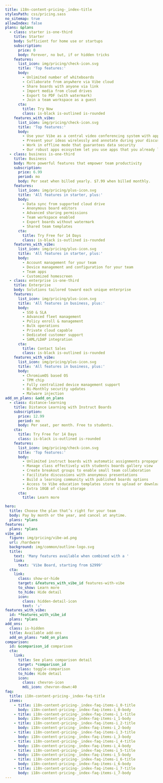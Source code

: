 ```yaml
---
title: i18n-content-pricing-_index-title
stylesPath: css/pricing.sass
no_sitemap: true
allowIndex: false
plans: &plans
  - class: starter is-one-third
    title: Starter
    body: Sufficient for home use or startups
    subscription:
      price: 0
      body: Forever, no but, if or hidden tricks
    features:
      list_icon: img/pricing/check-icon.svg
      title: 'Top features:'
      body:
        - Unlimited number of whiteboards
        - Collaborate from anywhere via Vibe cloud
        - Share boards with anyone via link
        - Import media from cloud drives
        - Export to PDF (with watermark)
        - Join a team workspace as a guest
      cta:
        title: Try Now
        class: is-black is-outlined is-rounded
    features_with_vibe:
      list_icon: img/pricing/check-icon.svg
      title: 'Top features:'
      body:
        - Use your Vibe as a central video conferencing system with apps such as Zoom, Team and Google Hangout
        - Present your ideas wirelessly and annotate during your discussion
        - Work in offline mode that guarantees data security
        - Our robust apps ecosystem let you use apps that you already love
  - class: business is-one-third
    title: Business
    body: More powerful features that empower team productivity
    subscription:
      price: 6.99
      period: mo
      body: Per seat when billed yearly. $7.99 when billed monthly.
    features:
      list_icon: img/pricing/plus-icon.svg
      title: 'All features in starter, plus:'
      body:
        - Data sync from supported cloud drive
        - Anonymous board editors
        - Advanced sharing permissions
        - Team workspace enabled
        - Export boards without watermark
        - Shared team templates
      cta:
        title: Try Free for 14 Days
        class: is-black is-outlined is-rounded
    features_with_vibe:
      list_icon: img/pricing/plus-icon.svg
      title: 'All features in starter, plus:'
      body:
        - Account management for your team
        - Device management and configuration for your team
        - Team apps
        - Customized homescreen
  - class: enterprise is-one-third
    title: Enterprise
    body: Solutions tailored toward each unique enterprise
    features:
      list_icon: img/pricing/plus-icon.svg
      title: 'All features in business, plus:'
      body:
        - SSO & SLA
        - Advanced fleet management
        - Policy enroll & management
        - Bulk operations
        - Private cloud capable
        - Dedicated customer support
        - SAML/LDAP integration
      cta:
        title: Contact Sales
        class: is-black is-outlined is-rounded
    features_with_vibe:
      list_icon: img/pricing/plus-icon.svg
      title: 'All features in business, plus:'
      body:
        - ChromiumOS based OS
        - TPM chip
        - Fully centralized device management support
        - Bi-Monthly security updates
        - Malware injection
add_on_plans: &add_on_plans
  - class: distance-learning
    title: Distance Learning with Instruct Boards
    subscription:
      price: 12.99
      period: mo
      body: Per seat, per month. Free to students.
    cta:
      title: Try Free for 14 Days
      class: is-black is-outlined is-rounded
    features:
      list_icon: img/pricing/check-icon.svg
      title: 'Top features:'
      body:
        - Unlimited instruct boards with automatic assignments propagation
        - Manage class effectively with students boards gallery view
        - Create breakout groups to enable small team collaboration
        - Facilitate discussions with anonymous presentations
        - Build a learning community with published boards options
        - Access to Vibe education templates store to upload or download templates made by other educators
        - Extra 10GB of cloud storage
      cta:
        title: Learn more

hero:
  title: Choose the plan that’s right for your team
  body: Pay by month or the year, and cancel at anytime.
  plans: *plans
features:
  plans: *plans
vibe_ad:
  figure: img/pricing/vibe-ad.png
  url: /hardware
  background: img/common/outline-logo.svg
  title:
    text: 'Many features available when combined with a '
    link:
      text: 'Vibe Board, starting from $2999'
  cta:
    link:
      class: show-or-hide
      target: &features_with_vibe_id features-with-vibe
      to_show: Learn more
      to_hide: Hide detail
      icon:
        class: hidden-detail-icon
        text: '↓'
features_with_vibe:
  id: *features_with_vibe_id
  plans: *plans
add_ons:
  class: is-hidden
  title: Available add-ons
  add_on_plans: *add_on_plans
comparison:
  id: &comparison_id comparison
  cta:
    link:
      title: See plans comparison detail
      target: *comparison_id
      class: toggle-comparison
      to_hide: Hide detail
      icon:
        class: chevron-icon
        mdi_icon: chevron-down:40
faq:
  title: i18n-content-pricing-_index-faq-title
  items:
    - title: i18n-content-pricing-_index-faq-items-i_0-title
      body: i18n-content-pricing-_index-faq-items-i_0-body
    - title: i18n-content-pricing-_index-faq-items-i_1-title
      body: i18n-content-pricing-_index-faq-items-i_1-body
    - title: i18n-content-pricing-_index-faq-items-i_2-title
      body: i18n-content-pricing-_index-faq-items-i_2-body
    - title: i18n-content-pricing-_index-faq-items-i_3-title
      body: i18n-content-pricing-_index-faq-items-i_3-body
    - title: i18n-content-pricing-_index-faq-items-i_4-title
      body: i18n-content-pricing-_index-faq-items-i_4-body
    - title: i18n-content-pricing-_index-faq-items-i_5-title
      body: i18n-content-pricing-_index-faq-items-i_5-body
    - title: i18n-content-pricing-_index-faq-items-i_6-title
      body: i18n-content-pricing-_index-faq-items-i_6-body
    - title: i18n-content-pricing-_index-faq-items-i_7-title
      body: i18n-content-pricing-_index-faq-items-i_7-body
---
```

